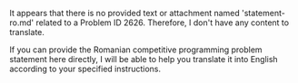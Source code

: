 It appears that there is no provided text or attachment named 'statement-ro.md' related to a Problem ID 2626. Therefore, I don't have any content to translate.

If you can provide the Romanian competitive programming problem statement here directly, I will be able to help you translate it into English according to your specified instructions.